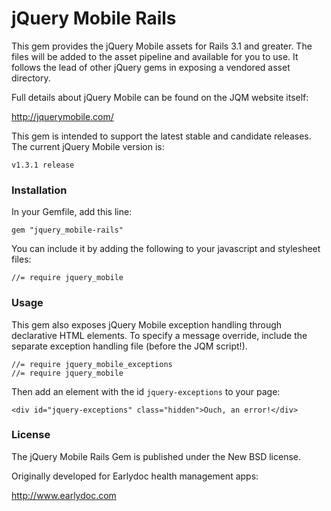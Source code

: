 jQuery Mobile Rails
===================

This gem provides the jQuery Mobile assets for Rails 3.1 and greater. The files will be added to the asset pipeline and available for you to use. It follows the lead of other jQuery gems in exposing a vendored asset directory.

Full details about jQuery Mobile can be found on the JQM website itself:

http://jquerymobile.com/

This gem is intended to support the latest stable and candidate releases. The current jQuery Mobile version is:

    v1.3.1 release

### Installation

In your Gemfile, add this line:

    gem "jquery_mobile-rails"

You can include it by adding the following to your javascript and stylesheet files:

    //= require jquery_mobile

### Usage

This gem also exposes jQuery Mobile exception handling through declarative HTML elements. To specify a message override, include the separate exception handling file (before the JQM script!).

    //= require jquery_mobile_exceptions
    //= require jquery_mobile

Then add an element with the id `jquery-exceptions` to your page:

    <div id="jquery-exceptions" class="hidden">Ouch, an error!</div>

### License

The jQuery Mobile Rails Gem is published under the New BSD license.

Originally developed for Earlydoc health management apps: 

http://www.earlydoc.com
    